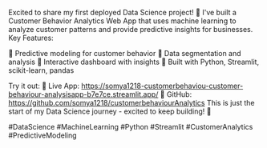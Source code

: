  Excited to share my first deployed Data Science project!
🚀 I've built a Customer Behavior Analytics Web App that uses machine learning to analyze customer patterns and provide predictive insights for businesses.
Key Features:

🔹 Predictive modeling for customer behavior
🔹 Data segmentation and analysis
🔹 Interactive dashboard with insights
🔹 Built with Python, Streamlit, scikit-learn, pandas

Try it out:
🔗 Live App: https://somya1218-customerbehaviou-customer-behaviour-analysisapp-b7e7ce.streamlit.app/
🔗 GitHub: https://github.com/somya1218/customerbehaviourAnalytics
This is just the start of my Data Science journey - excited to keep building! 🚀


#DataScience #MachineLearning #Python #Streamlit #CustomerAnalytics #PredictiveModeling
